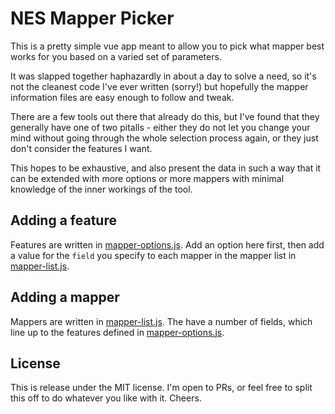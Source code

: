 # NES Mapper Picker

This is a pretty simple vue app meant to allow you to pick what mapper best works for you based on
a varied set of parameters. 

It was slapped together haphazardly in about a day to solve a need, so it's not the cleanest code
I've ever written (sorry!) but hopefully the mapper information files are easy enough to follow
and tweak.

There are a few tools out there that already do this, but I've found that they generally have one
of two pitalls - either they do not let you change your mind without going through the whole
selection process again, or they just don't consider the features I want. 

This hopes to be exhaustive, and also present the data in such a way that it can be
extended with more options or more mappers with minimal knowledge of the inner 
workings of the tool.

## Adding a feature

Features are written in [mapper-options.js](./mapper-options.js). Add an option here first,
then add a value for the `field` you specify to each mapper in the mapper list in 
[mapper-list.js](./mapper-list.js).

## Adding a mapper

Mappers are written in [mapper-list.js](./mapper-list.js). The have a number of 
fields, which line up to the features defined in [mapper-options.js](./mapper-options.js).

## License

This is release under the MIT license. I'm open to PRs, or feel free to split this off
to do whatever you like with it. Cheers.